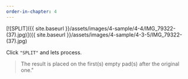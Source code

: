 ```yaml
---
order-in-chapter: 4
---
```


[![SPLIT]({{ site.baseurl }}/assets/images/4-sample/4-4/IMG_79322-(37).jpg)]({{
site.baseurl }}/assets/images/4-sample/4-3-5/IMG_79322-(37).jpg)

Click `"SPLIT"` and lets process.

> The result is placed on the first(s) empty pad(s) after the original one."

